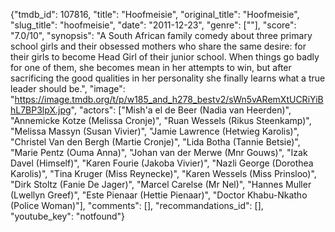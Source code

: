 {"tmdb_id": 107816, "title": "Hoofmeisie", "original_title": "Hoofmeisie", "slug_title": "hoofmeisie", "date": "2011-12-23", "genre": [""], "score": "7.0/10", "synopsis": "A South African family comedy about three primary school girls and their obsessed mothers who share the same desire: for their girls to become Head Girl of their junior school. When things go badly for one of them, she becomes mean in her attempts to win, but after sacrificing the good qualities in her personality she finally learns what a true leader should be.", "image": "https://image.tmdb.org/t/p/w185_and_h278_bestv2/sWn5vARemXtUCRiYiBhL7BP3lpX.jpg", "actors": ["Mish'a el de Beer (Nadia van Heerden)", "Annemicke Kotze (Melissa Cronje)", "Ruan Wessels (Rikus Steenkamp)", "Melissa Massyn (Susan Vivier)", "Jamie Lawrence (Hetwieg Karolis)", "Christel Van den Bergh (Martie Cronje)", "Lida Botha (Tannie Betsie)", "Marie Pentz (Ouma Anna)", "Johan van der Merwe (Mnr Gouws)", "Izak Davel (Himself)", "Karen Fourie (Jakoba Vivier)", "Nazli George (Dorothea Karolis)", "Tina Kruger (Miss Reynecke)", "Karen Wessels (Miss Prinsloo)", "Dirk Stoltz (Fanie De Jager)", "Marcel Carelse (Mr Nel)", "Hannes Muller (Lwellyn Greef)", "Este Pienaar (Hettie Pienaar)", "Doctor Khabu-Nkatho (Police Woman)"], "comments": [], "recommandations_id": [], "youtube_key": "notfound"}